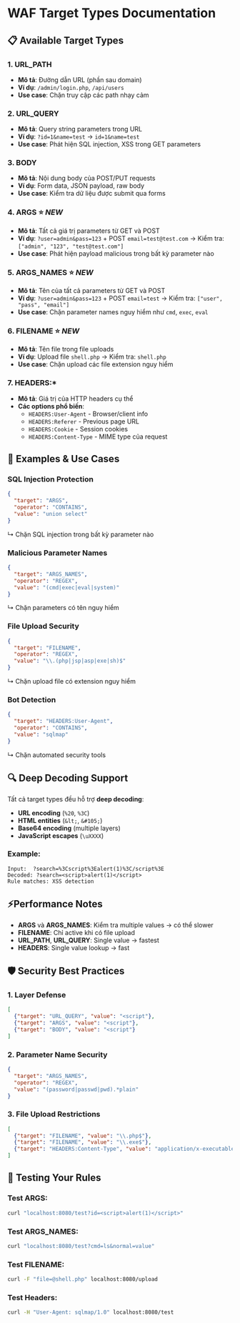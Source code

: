 # WAF Target Types Documentation

## 📋 Available Target Types

### 1. **URL_PATH** 
- **Mô tả**: Đường dẫn URL (phần sau domain)
- **Ví dụ**: `/admin/login.php`, `/api/users`
- **Use case**: Chặn truy cập các path nhạy cảm

### 2. **URL_QUERY**
- **Mô tả**: Query string parameters trong URL  
- **Ví dụ**: `?id=1&name=test` → `id=1&name=test`
- **Use case**: Phát hiện SQL injection, XSS trong GET parameters

### 3. **BODY**
- **Mô tả**: Nội dung body của POST/PUT requests
- **Ví dụ**: Form data, JSON payload, raw body
- **Use case**: Kiểm tra dữ liệu được submit qua forms

### 4. **ARGS** ⭐ *NEW*
- **Mô tả**: Tất cả giá trị parameters từ GET và POST
- **Ví dụ**: `?user=admin&pass=123` + POST `email=test@test.com` → Kiểm tra: `["admin", "123", "test@test.com"]`
- **Use case**: Phát hiện payload malicious trong bất kỳ parameter nào

### 5. **ARGS_NAMES** ⭐ *NEW*
- **Mô tả**: Tên của tất cả parameters từ GET và POST
- **Ví dụ**: `?user=admin&pass=123` + POST `email=test` → Kiểm tra: `["user", "pass", "email"]`  
- **Use case**: Chặn parameter names nguy hiểm như `cmd`, `exec`, `eval`

### 6. **FILENAME** ⭐ *NEW*
- **Mô tả**: Tên file trong file uploads
- **Ví dụ**: Upload file `shell.php` → Kiểm tra: `shell.php`
- **Use case**: Chặn upload các file extension nguy hiểm

### 7. **HEADERS:***
- **Mô tả**: Giá trị của HTTP headers cụ thể
- **Các options phổ biến**:
  - `HEADERS:User-Agent` - Browser/client info
  - `HEADERS:Referer` - Previous page URL
  - `HEADERS:Cookie` - Session cookies
  - `HEADERS:Content-Type` - MIME type của request

## 🎯 Examples & Use Cases

### **SQL Injection Protection**
```json
{
  "target": "ARGS",
  "operator": "CONTAINS", 
  "value": "union select"
}
```
↳ Chặn SQL injection trong bất kỳ parameter nào

### **Malicious Parameter Names**
```json
{
  "target": "ARGS_NAMES",
  "operator": "REGEX",
  "value": "(cmd|exec|eval|system)"
}
```
↳ Chặn parameters có tên nguy hiểm

### **File Upload Security**
```json
{
  "target": "FILENAME", 
  "operator": "REGEX",
  "value": "\\.(php|jsp|asp|exe|sh)$"
}
```
↳ Chặn upload file có extension nguy hiểm

### **Bot Detection**
```json
{
  "target": "HEADERS:User-Agent",
  "operator": "CONTAINS",
  "value": "sqlmap"
}
```
↳ Chặn automated security tools

## 🔍 Deep Decoding Support

Tất cả target types đều hỗ trợ **deep decoding**:
- **URL encoding** (`%20`, `%3C`)
- **HTML entities** (`&lt;`, `&#105;`) 
- **Base64 encoding** (multiple layers)
- **JavaScript escapes** (`\uXXXX`)

### Example:
```
Input:  ?search=%3Cscript%3Ealert(1)%3C/script%3E
Decoded: ?search=<script>alert(1)</script>
Rule matches: XSS detection
```

## ⚡Performance Notes

- **ARGS** và **ARGS_NAMES**: Kiểm tra multiple values → có thể slower
- **FILENAME**: Chỉ active khi có file upload
- **URL_PATH**, **URL_QUERY**: Single value → fastest
- **HEADERS**: Single value lookup → fast

## 🛡️ Security Best Practices

### 1. **Layer Defense**
```json
[
  {"target": "URL_QUERY", "value": "<script"},
  {"target": "ARGS", "value": "<script"},  
  {"target": "BODY", "value": "<script"}
]
```

### 2. **Parameter Name Security**
```json
{
  "target": "ARGS_NAMES",
  "operator": "REGEX", 
  "value": "(password|passwd|pwd).*plain"
}
```

### 3. **File Upload Restrictions**
```json
[
  {"target": "FILENAME", "value": "\\.php$"},
  {"target": "FILENAME", "value": "\\.exe$"},
  {"target": "HEADERS:Content-Type", "value": "application/x-executable"}
]
```

## 🧪 Testing Your Rules

### Test ARGS:
```bash
curl "localhost:8080/test?id=<script>alert(1)</script>"
```

### Test ARGS_NAMES:
```bash  
curl "localhost:8080/test?cmd=ls&normal=value"
```

### Test FILENAME:
```bash
curl -F "file=@shell.php" localhost:8080/upload
```

### Test Headers:
```bash
curl -H "User-Agent: sqlmap/1.0" localhost:8080/test
```